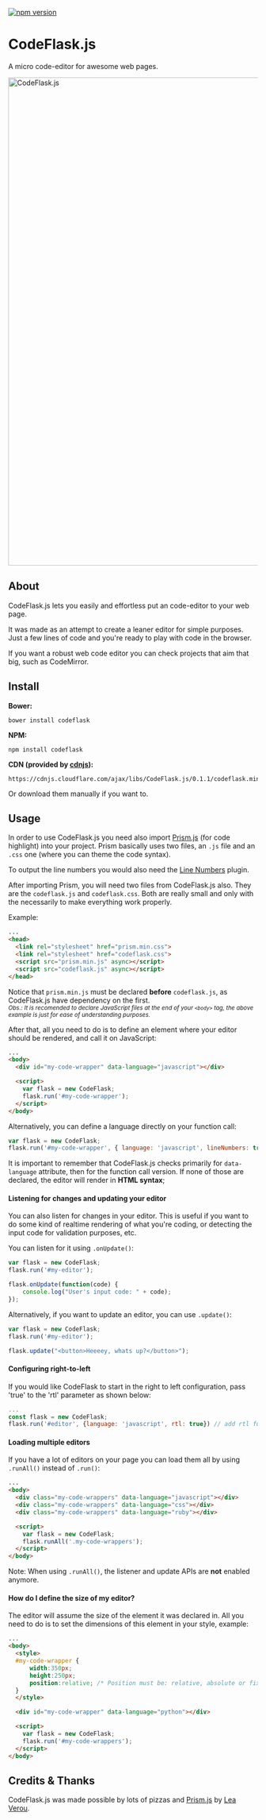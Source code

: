 [![npm version](https://badge.fury.io/js/codeflask.svg)](https://www.npmjs.com/package/codeflask)

# CodeFlask.js
A micro code-editor for awesome web pages.

<img width="983" alt="CodeFlask.js" src="https://cloud.githubusercontent.com/assets/1953194/9321840/ed0eb022-4541-11e5-9390-30f7dfff82e1.png">


## About

CodeFlask.js lets you easily and effortless put an code-editor to your web page.

It was made as an attempt to create a leaner editor for simple purposes. Just a few lines of code and you're ready to play with code in the browser.

If you want a robust web code editor you can check projects that aim that big, such as CodeMirror.

## Install


**Bower:**

```
bower install codeflask
```

**NPM:**

```
npm install codeflask
```

**CDN (provided by [cdnjs](https://github.com/cdnjs/cdnjs)):**
```
https://cdnjs.cloudflare.com/ajax/libs/CodeFlask.js/0.1.1/codeflask.min.js
```

Or download them manually if you want to.

## Usage

In order to use CodeFlask.js you need also import [Prism.js](https://github.com/PrismJS/prism) (for code highlight) into your project. Prism basically uses two files, an `.js` file and an `.css` one (where you can theme the code syntax).

To output the line numbers you would also need the [Line Numbers](http://prismjs.com/plugins/line-numbers/) plugin.

After importing Prism, you will need two files from CodeFlask.js also. They are the `codeflask.js` and `codeflask.css`. Both are really small and only with the necessarily to make everything work properly.

Example:

```html
...
<head>
  <link rel="stylesheet" href="prism.min.css">
  <link rel="stylesheet" href="codeflask.css">
  <script src="prism.min.js" async></script>
  <script src="codeflask.js" async></script>
</head>
```

Notice that `prism.min.js` must be declared **before** `codeflask.js`, as CodeFlask.js have dependency on the first.<br>
<sup>*Obs.: It is recomended to declare JavaScript files at the end of your `<body>` tag, the above example is just for ease of understanding purposes.*</sup>

After that, all you need to do is to define an element where your editor should be rendered, and call it on JavaScript:

```html
...
<body>
  <div id="my-code-wrapper" data-language="javascript"></div>

  <script>
    var flask = new CodeFlask;
    flask.run('#my-code-wrapper');
  </script>
</body>
```

Alternatively, you can define a language directly on your function call:

```javascript
var flask = new CodeFlask;
flask.run('#my-code-wrapper', { language: 'javascript', lineNumbers: true })
```

 It is important to remember that CodeFlask.js checks primarily for `data-language` attribute, then for the function call version. If none of those are declared, the editor will render in **HTML syntax**;

#### Listening for changes and updating your editor

You can also listen for changes in your editor. This is useful if you want to do some kind of realtime rendering of what you're coding, or detecting the input code for validation purposes, etc.

You can listen for it using `.onUpdate()`:

```javascript
var flask = new CodeFlask;
flask.run('#my-editor');

flask.onUpdate(function(code) {
    console.log("User's input code: " + code);
});
```

Alternatively, if you want to update an editor, you can use `.update()`:

```javascript
var flask = new CodeFlask;
flask.run('#my-editor');

flask.update("<button>Heeeey, whats up?</button>");
```

#### Configuring right-to-left

If you would like CodeFlask to start in the right to left configuration, pass 'true' to the 'rtl' parameter as shown below:

```javascript
...
const flask = new CodeFlask;
flask.run('#editor', {language: 'javascript', rtl: true}) // add rtl functionality
```

#### Loading multiple editors

If you have a lot of editors on your page you can load them all by using `.runAll()` instead of `.run()`:

```html
...
<body>
  <div class="my-code-wrappers" data-language="javascript"></div>
  <div class="my-code-wrappers" data-language="css"></div>
  <div class="my-code-wrappers" data-language="ruby"></div>

  <script>
    var flask = new CodeFlask;
    flask.runAll('.my-code-wrappers');
  </script>
</body>
```

Note: When using `.runAll()`, the listener and update APIs are **not** enabled anymore.

#### How do I define the size of my editor?

The editor will assume the size of the element it was declared in. All you need to do is to set the dimensions of this element in your style, example:

```html
...
<body>
  <style>
  #my-code-wrapper {
      width:350px;
      height:250px;
      position:relative; /* Position must be: relative, absolute or fixed */
  }
  </style>

  <div id="my-code-wrapper" data-language="python"></div>

  <script>
    var flask = new CodeFlask;
    flask.run('#my-code-wrappers');
  </script>
</body>
```

## Credits & Thanks

CodeFlask.js was made possible by lots of pizzas and [Prism.js](https://github.com/PrismJS/prism) by [Lea Verou](http://lea.verou.me/).
